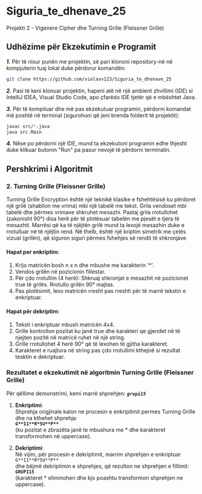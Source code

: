 # Siguria_te_dhenave_25
Projekti 2 - Vigenere Cipher dhe Turning Grille (Fleissner Grille)

## **Udhëzime për Ekzekutimin e Programit**

**_1._** Për të nisur punën me projektin, së pari klononi repository-në në kompjuterin
tuaj lokal duke përdorur komandën:
 ```bash
git clone https://github.com/violavv123/Siguria_te_dhenave_25
```

_**2.**_ Pasi të keni klonuar projektin, hapeni atë në një ambient zhvillimi (IDE) si IntelliJ IDEA, 
Visual Studio Code, apo çfarëdo IDE tjetër që e mbështet Java.

**_3._** Për të kompiluar dhe më pas ekzekutuar programin, përdorni komandat më poshtë në terminal 
(sigurohuni që jeni brenda folderit të projektit):
```bash
javac src/*.java
java src.Main
```

**_4._** Nëse po përdorni një IDE, mund ta ekzekutoni programin edhe thjesht duke klikuar butonin "Run" 
pa pasur nevojë të përdorni terminalin.

## **Pershkrimi i Algoritmit**
### 2. Turning Grille (Fleissner Grille)

Turning Grille Encryption është një teknikë klasike e fshehtësisë ku përdoret një grilë (shabllon me vrima)
mbi një tabelë me tekst. Grila vendoset mbi tabelë dhe përmes vrimave shkruhet mesazhi. Pastaj grila rrotullohet
(zakonisht 90°) disa herë për të plotësuar tabelën me pjesët e tjera të mesazhit. Marrësi që ka të njëjtën grilë mund ta
lexojë mesazhin duke e rrotulluar në të njëjtin rend.
Në thelb, është një kriptim simetrik me çelës vizual (grilën), që siguron siguri përmes fshehjes së rendit të shkronjave

#### Hapat per enkriptim:
1. Krijo matricën bosh n x n dhe mbushe me karakterin '*'.
2. Vendos grilën në pozicionin fillestar.
3. Për çdo rrotullim (4 herë):
   Shkruaj shkronjat e mesazhit në pozicionet true të grilës.
   Rrotullo grilën 90° majtas.
4. Pas plotësimit, lexo matricën rresht pas rreshti për të marrë tekstin e enkriptuar.

#### Hapat për dekriptim:
1. Teksti i enkriptuar mbush matricën 4x4.
2. Grille kontrollon pozitat ku janë true dhe karakteri qe gjendet në të njejten pozitë në matricë ruhet në një string.
3. Grille rrotullohet 4 herë 90° që të lexohen të gjitha karakteret.
4. Karakteret e ruajtura në string pas çdo rrotullimi kthejnë si rezultat tesktin e dekriptuar.

### Rezultatet e ekzekutimit në algoritmin Turning Grille (Fleissner Grille)

Për qëllime demonstrimi, kemi marrë shprehjen: 
**_`grupi15`_**

1. **Enkriptimi**:  
   Shprehja origjinale kalon ne procesin e enkriptimit permes Turning Grille dhe na kthehet shprehja:  
   **`G**I1**R*5U**P**`**  
   (ku pozitat e zbrazëta janë te mbushura me * dhe karakteret transformohen në uppercase).

2. **Dekriptimi**:   
   Në vijim, për procesin e dekriptimit, marrim shprehjen e enkriptuar  
   `G**I1**R*5U**P**`  
   dhe bëjmë dekriptimin e shprehjes, që rezulton ne shprehjen e fillimit:  
   **`GRUPI15`**  
   (karakteret * eliminohen dhe kjo poashtu transformon shprehjen ne uppercase).


